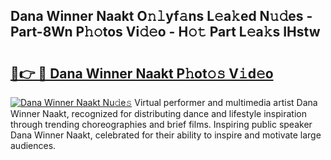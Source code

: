 ## Dana Winner Naakt O𝚗𝚕yf𝚊ns L𝚎a𝚔ed N𝚞𝚍es - Part-8Wn P𝚑𝚘tos Vi𝚍𝚎o - H𝚘𝚝 Part L𝚎a𝚔s IHstw

# <h2><a href="http://kf756g.oniu.top/?m=Dana+Winner+Naakt">🔗👉 🔴 Dana Winner Naakt P𝚑ot𝚘𝚜 V𝚒d𝚎o</a></h2>

[![Dana Winner Naakt Nu𝚍e𝚜](https://i.imgur.com/0qMVB7G.gif)](http://kf756g.oniu.top/?m=Dana+Winner+Naakt)
Virtual performer and multimedia artist Dana Winner Naakt, recognized for distributing dance and lifestyle inspiration through trending choreographies and brief films. Inspiring public speaker Dana Winner Naakt, celebrated for their ability to inspire and motivate large audiences.  
